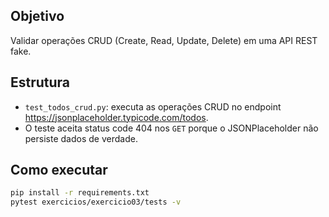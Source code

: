 ## Objetivo
Validar operações CRUD (Create, Read, Update, Delete) em uma API REST fake.

## Estrutura
- `test_todos_crud.py`: executa as operações CRUD no endpoint https://jsonplaceholder.typicode.com/todos.
- O teste aceita status code 404 nos `GET` porque o JSONPlaceholder não persiste dados de verdade.

## Como executar
```bash
pip install -r requirements.txt
pytest exercicios/exercicio03/tests -v